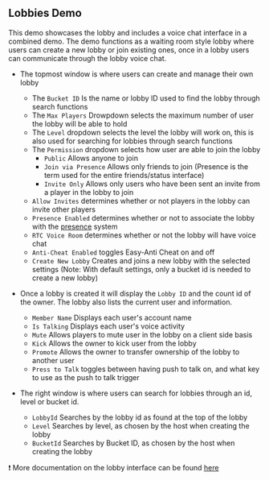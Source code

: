 ## **Lobbies Demo**
This demo showcases the lobby and includes a voice chat interface in a combined demo. The demo functions as a waiting room style lobby where users can create a new lobby or join existing ones, once in a lobby users can communicate through the lobby voice chat.
- The topmost window is where users can create and manage their own lobby
    - The ``Bucket ID`` Is the name or lobby ID used to find the lobby through search functions
    - The ``Max Players`` Drowpdown selects the maximum number of user the lobby will be able to hold
    - The ``Level`` dropdown selects the level the lobby will work on, this is also used for searching for lobbies through search functions
    - The ``Permission`` dropdown selects how user are able to join the lobby
        - ``Public`` Allows anyone to join
        - ``Join via Presence`` Allows only friends to join (Presence is the term used for the entire friends/status interface)
        - ``Invite Only`` Allows only users who have been sent an invite from a player in the lobby to join
    - ``Allow Invites`` determines whether or not players in the lobby can invite other players
    - ``Presence Enabled`` determines whether or not to associate the lobby with the [presence](https://dev.epicgames.com/docs/epic-account-services/eos-presence-interface) system
    -  ``RTC Voice Room`` determines whether or not the lobby will have voice chat
    - ``Anti-Cheat Enabled`` toggles Easy-Anti Cheat on and off
    - ``Create New Lobby`` Creates and joins a new lobby with the selected settings (Note: With default settings, only a bucket id is needed to create a new lobby)


- Once a lobby is created it will display the ``Lobby ID`` and the count id of the owner. The lobby also lists the current user and information.
    - ``Member Name`` Displays each user's account name
    - ``Is Talking`` Displays each user's  voice activity
    - ``Mute`` Allows players to mute user in the lobby on a client side basis
    - ``Kick`` Allows the owner to kick user from the lobby
    - ``Promote`` Allows the owner to transfer ownership of the lobby to another user
    - ``Press to Talk`` toggles between having push to talk on, and what key to use as the push to talk trigger


- The right window is where users can search for lobbies through an id, level or bucket id.
    - ``LobbyId`` Searches by the lobby id as found at the top of the lobby
    - ``Level`` Searches by level, as chosen by the host when creating the lobby
    - ``BucketId`` Searches by Bucket ID, as chosen by the host when creating the lobby


❗ More documentation on the lobby interface can be found [here](https://dev.epicgames.com/docs/game-services/lobbies)